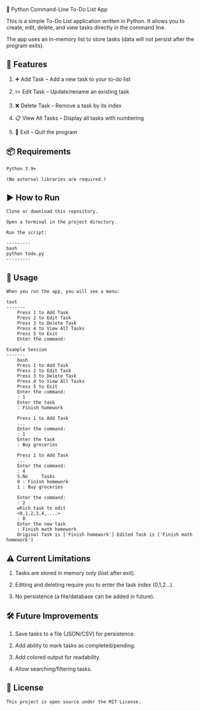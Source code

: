 📝 Python Command-Line To-Do List App

This is a simple To-Do List application written in Python. It allows you to create, edit, delete, and view tasks directly in the command line.

The app uses an in-memory list to store tasks (data will not persist after the program exits).


🚀 Features
-------
1) ➕ Add Task – Add a new task to your to-do list

2) ✏️ Edit Task – Update/rename an existing task

3) ❌ Delete Task – Remove a task by its index

4) 📋 View All Tasks – Display all tasks with numbering

5) 🚪 Exit – Quit the program


📦 Requirements
-------
    Python 3.9+

    (No external libraries are required.)


▶️ How to Run
-------
    Clone or download this repository.

    Open a terminal in the project directory.

    Run the script:

    ---------
    bash
    python todo.py
    ---------


📖 Usage
-------
    When you run the app, you will see a menu:

    text
    -------
        Press 1 to Add Task
        Press 2 to Edit Task
        Press 3 to Delete Task
        Press 4 to View All Tasks
        Press 5 to Exit
        Enter the command:

    Example Session
    -------
        bash
        Press 1 to Add Task
        Press 2 to Edit Task
        Press 3 to Delete Task
        Press 4 to View All Tasks
        Press 5 to Exit
        Enter the command:
        : 1
        Enter the task
        : Finish homework

        Press 1 to Add Task
        ...
        Enter the command:
        : 1
        Enter the task
        : Buy groceries

        Press 1 to Add Task
        ...
        Enter the command:
        : 4
        S.No 	 Tasks
        0 : Finish homework
        1 : Buy groceries

        Enter the command:
        : 2
        which task to edit
        <0,1,2,3,4,....>
        : 0
        Enter the new task
        : Finish math homework
        Original Task is ['Finish homework'] Edited Task is ['Finish math homework']



⚠️ Current Limitations
-------
1) Tasks are stored in memory only (lost after exit).

2) Editing and deleting require you to enter the task index (0,1,2...).

3) No persistence (a file/database can be added in future).


🛠 Future Improvements
-------
1) Save tasks to a file (JSON/CSV) for persistence.

2) Add ability to mark tasks as completed/pending.

3) Add colored output for readability.

4) Allow searching/filtering tasks.

📜 License
-------
    This project is open source under the MIT License.